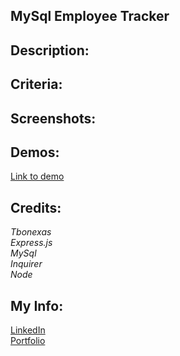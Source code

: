 ## MySql Employee Tracker  

## Description:  

## Criteria:  

## Screenshots:  

## Demos:  
[Link to demo](https://drive.google.com/file/d/1XM9FuT7A0Ab24c1qk2Doxiq3f1v-Rc3K/view)   
## Credits:  
*Tbonexas*     
*Express.js*  
*MySql*  
*Inquirer*     
*Node*  
## My Info:  
[LinkedIn](https://www.linkedin.com/in/todd-murdoch)    
[Portfolio](https://tbonexas.github.io/portfolio)  


